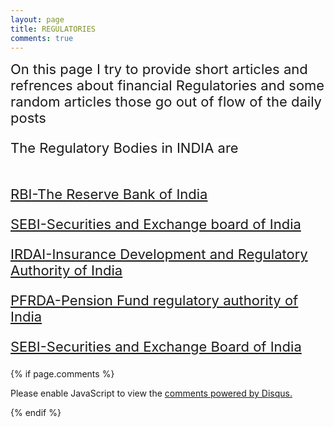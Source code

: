 ```yaml
---
layout: page
title: REGULATORIES
comments: true
---
```


<style>
  body{
    background-image: url("https://i.postimg.cc/gJmfj4Kr/lum3n-RBu-Q2-PK-L8-unsplash-1.jpg");
  }
  </style>
<span style="font-size:22px;">
 On this page I try to provide short articles and refrences about financial Regulatories and some random articles those go out of flow of the daily posts
  <br/>

 The Regulatory Bodies in INDIA are<br/><br/>

 
 [RBI-The Reserve Bank of India](/fortheloveofnifty/snip-bits/RBI.html)<br/>


 [SEBI-Securities and Exchange board of India](/fortheloveofnifty/snip-bits/sebi.html)<br/>



 [IRDAI-Insurance Development and Regulatory Authority of India](/fortheloveofnifty/snip-bits/IRDAI.html)<br/>




 [PFRDA-Pension Fund regulatory authority of India](/fortheloveofnifty/snip-bits/PFRDA.html)<br/>


 [SEBI-Securities and Exchange Board of India ](/fortheloveofnifty/snip-bits/sebi.html)<br/>

</span>

{% if page.comments %}

<div id="disqus_thread"></div>
<script>
(function() { // DON'T EDIT BELOW THIS LINE
var d = document, s = d.createElement('script');
s.src = 'https://https-gupta-anubhav12-github-io-fortheloveofnifty.disqus.com/embed.js';
s.setAttribute('data-timestamp', +new Date());
(d.head || d.body).appendChild(s);
})();
</script>
<noscript>Please enable JavaScript to view the <a href="https://disqus.com/?ref_noscript">comments powered by Disqus.</a></noscript>

{% endif %}